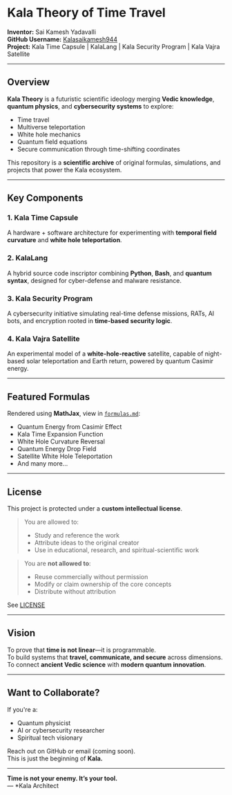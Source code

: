 # Kala Theory of Time Travel

**Inventor:** Sai Kamesh Yadavalli  
**GitHub Username:** [Kalasaikamesh944](https://github.com/Kalasaikamesh944)  
**Project:** Kala Time Capsule | KalaLang | Kala Security Program | Kala Vajra Satellite

---

## Overview

**Kala Theory** is a futuristic scientific ideology merging **Vedic knowledge**, **quantum physics**, and **cybersecurity systems** to explore:

- Time travel
- Multiverse teleportation
- White hole mechanics
- Quantum field equations
- Secure communication through time-shifting coordinates

This repository is a **scientific archive** of original formulas, simulations, and projects that power the Kala ecosystem.

---

## Key Components

### 1. Kala Time Capsule  
A hardware + software architecture for experimenting with **temporal field curvature** and **white hole teleportation**.

### 2. KalaLang  
A hybrid source code inscriptor combining **Python**, **Bash**, and **quantum syntax**, designed for cyber-defense and malware resistance.

### 3. Kala Security Program  
A cybersecurity initiative simulating real-time defense missions, RATs, AI bots, and encryption rooted in **time-based security logic**.

### 4. Kala Vajra Satellite  
An experimental model of a **white-hole-reactive** satellite, capable of night-based solar teleportation and Earth return, powered by quantum Casimir energy.

---

## Featured Formulas

Rendered using **MathJax**, view in [`formulas.md`](./formulas.md):

- Quantum Energy from Casimir Effect  
- Kala Time Expansion Function  
- White Hole Curvature Reversal  
- Quantum Energy Drop Field  
- Satellite White Hole Teleportation  
- And many more...

---

## License

This project is protected under a **custom intellectual license**.

> You are allowed to:
> - Study and reference the work
> - Attribute ideas to the original creator
> - Use in educational, research, and spiritual-scientific work

> You are **not allowed to**:
> - Reuse commercially without permission
> - Modify or claim ownership of the core concepts
> - Distribute without attribution

See [LICENSE](./LICENSE)

---

## Vision

To prove that **time is not linear**—it is programmable.  
To build systems that **travel, communicate, and secure** across dimensions.  
To connect **ancient Vedic science** with **modern quantum innovation**.

---

## Want to Collaborate?

If you're a:
- Quantum physicist
- AI or cybersecurity researcher
- Spiritual tech visionary

Reach out on GitHub or email (coming soon).  
This is just the beginning of **Kala.**

---

**Time is not your enemy. It’s your tool.**  
— *Kala Architect
